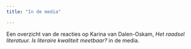 ```yaml
---
title: "In de media"

---
```


Een overzicht van de reacties op Karina van Dalen-Oskam,  *Het raadsel literatuur. Is literaire kwaliteit meetbaar?* in de media.
